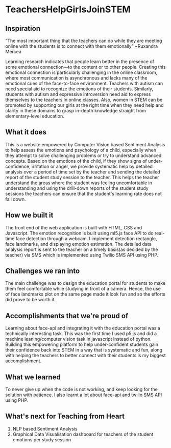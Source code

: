 # TeachersHelpGirlsJoinSTEM

## Inspiration
“The most important  thing that the teachers can do while they  are meeting online with the students is to  connect with them emotionally” 
~Ruxandra Mercea

Learning research indicates that people learn better in the presence of some emotional connection—to the content or to other people. Creating this emotional connection is particularly challenging in the online classroom, where most communication is asynchronous and lacks many of the emotional cues of the face-to-face environment.
Teachers with autism can need special aid to recognize the emotions of their students. Similarly, students with autism and expressive introversion need aid to express themselves to the teachers in online classes.
Also, women in STEM can be promoted by supporting our girls at the right time when they need help and clarity in these domains to grasp in-depth knowledge straight from elementary-level education. 

## What it does
This is a website empowered by Computer Vision based Sentiment Analysis to help assess the emotions and psychology of a child, especially when they attempt to solve challenging problems or try to understand advanced concepts. Based on the emotions of the child, if they show signs of under-confidence, irritation or anger, we provide systematic help by detailed analysis over a period of time set by the teacher and sending the detailed report of the student study session to the teacher. This helps the teacher understand the areas where the student was feeling uncomfortable in understanding and using the drill-down reports of the student study sessions the teachers can ensure that the student's learning rate does not fall down. 

## How we built it
The front end of the web application is built with HTML, CSS and Javascript. The emotion recognition is built using ml5.js face API to do real-time face detection through a webcam. I implement detection rectangle, face landmarks, and displaying emotion estimation. The detailed data analysis report is sent to the teacher on a timely basis(as decided by the teacher) via SMS which is implemented using Twilio SMS API using PHP.

## Challenges we ran into
The main challenge was to design the education portal for students to make them feel comfortable while studying in front of a camera. Hence, the use of face landmarks plot on the same page made it look fun and so the efforts did prove to be worth it. 

## Accomplishments that we're proud of
Learning about face-api and integrating it with the education portal was a technically interesting task. This was the first time I used p5.js and did a machine leaning/computer vision task in javascript instead of python. Building this empowering platform to help under-confident students gain their confidence back into STEM in a way that is systematic and fun, along with helping the teachers to better connect with their students is my biggest accomplishment.

## What we learned
To never give up when the code is not working, and keep looking for the solution with patience. I also learnt a lot about face-api and twilio SMS API using PHP. 

## What's next for Teaching from Heart
1. NLP based Sentiment Analysis
2. Graphical Data Visualisation dashboard for teachers of the student emotions per study session
